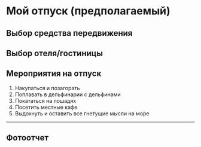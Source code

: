 # Мой отпуск (предполагаемый)

## Выбор средства передвижения


## Выбор отеля/гостиницы


## Мероприятия на отпуск
1. Накупаться и позагорать
2. Поплавать в дельфинарии с дельфинами
3. Покататься на лошадях 
4. Посетить местные кафе
5. Выдохнуть и оставить все гнетущие мысли на море

- - - 
## Фотоотчет
